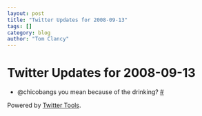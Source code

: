 ```yaml
---
layout: post
title: "Twitter Updates for 2008-09-13"
tags: []
category: blog
author: "Tom Clancy"
---
```


# Twitter Updates for 2008-09-13

<ul>
	<li>@chicobangs you mean because of the drinking? <a href="http://twitter.com/tclancy/statuses/920018506">#</a></li>
</ul>
<p>Powered by <a href="http://alexking.org/projects/wordpress">Twitter Tools</a>.</p>

